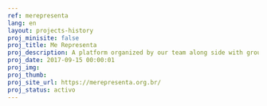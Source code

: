 ```yaml
---
ref: merepresenta
lang: en
layout: projects-history
proj_minisite: false
proj_title: Me Representa
proj_description: A platform organized by our team along side with groups of women, black people and the LGBT community, which seeks equality and diversity in politics during the elections in Brazil.
proj_date: 2017-09-15 00:00:01
proj_img: 
proj_thumb: 
proj_site_url: https://merepresenta.org.br/
proj_status: activo
---
```

